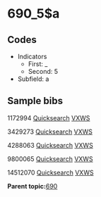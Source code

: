 # 690\_5$a

## Codes

-   Indicators
    -   First: \_
    -   Second: 5
-   Subfield: a

## Sample bibs

1172994 [Quicksearch](https://search.library.yale.edu/catalog/1172994) [VXWS](http://prodorbis.library.yale.edu:7014/vxws/GetHoldingsService?bibId=1172994)

3429273 [Quicksearch](https://search.library.yale.edu/catalog/3429273) [VXWS](http://prodorbis.library.yale.edu:7014/vxws/GetHoldingsService?bibId=3429273)

4288063 [Quicksearch](https://search.library.yale.edu/catalog/4288063) [VXWS](http://prodorbis.library.yale.edu:7014/vxws/GetHoldingsService?bibId=4288063)

9800065 [Quicksearch](https://search.library.yale.edu/catalog/9800065) [VXWS](http://prodorbis.library.yale.edu:7014/vxws/GetHoldingsService?bibId=9800065)

14512070 [Quicksearch](https://search.library.yale.edu/catalog/14512070) [VXWS](http://prodorbis.library.yale.edu:7014/vxws/GetHoldingsService?bibId=14512070)

**Parent topic:**[690](../../tags/690/690.md)

